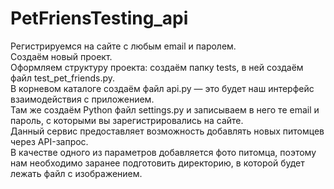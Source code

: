 # PetFriensTesting_api
Регистрируемся на сайте с любым email и паролем.  
Создаём новый проект.  
Оформляем структуру проекта: создаём папку tests, в ней создаём файл test_pet_friends.py.  
В корневом каталоге создаём файл api.py — это будет наш интерфейс взаимодействия с приложением.  
Там же создаём Python файл settings.py и записываем в него те email и пароль, с которыми вы зарегистрировались на сайте.  
Данный сервис предоставляет возможность добавлять новых питомцев через API-запрос.  
В качестве одного из параметров добавляется фото питомца, поэтому нам необходимо заранее подготовить директорию, в которой будет лежать файл с изображением.
